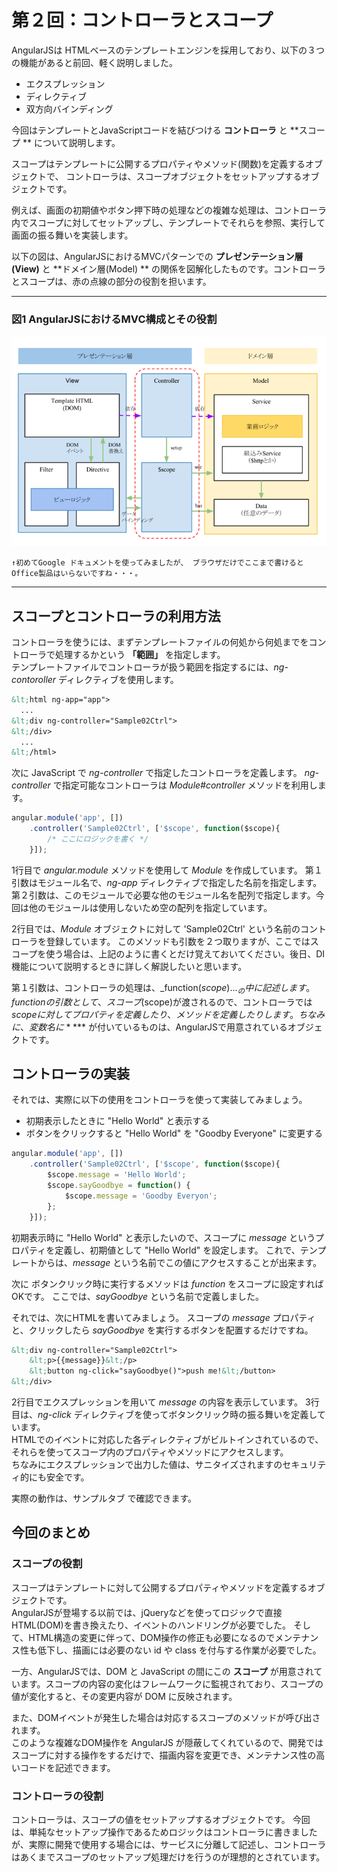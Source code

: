 # 第２回：コントローラとスコープ

AngularJSは HTMLベースのテンプレートエンジンを採用しており、以下の３つの機能があると前回、軽く説明しました。

* エクスプレッション
* ディレクティブ
* 双方向バインディング	

今回はテンプレートとJavaScriptコードを結びつける **コントローラ** と **スコープ ** について説明します。

スコープはテンプレートに公開するプロパティやメソッド(関数)を定義するオブジェクトで、
コントローラは、スコープオブジェクトをセットアップするオブジェクトです。

例えば、画面の初期値やボタン押下時の処理などの複雑な処理は、コントローラ内でスコープに対してセットアップし、テンプレートでそれらを参照、実行して画面の振る舞いを実装します。

以下の図は、AngularJSにおけるMVCパターンでの **プレゼンテーション層(View)** と **ドメイン層(Model) ** の関係を図解化したものです。コントローラとスコープは、赤の点線の部分の役割を担います。

----

### 図1 AngularJSにおけるMVC構成とその役割

![AngularJSにおけるMVC構成とその役割](./images/sample02_1.png)

`↑初めてGoogle ドキュメントを使ってみましたが、
ブラウザだけでここまで書けるとOffice製品はいらないですね・・・。`

----


## スコープとコントローラの利用方法

コントローラを使うには、まずテンプレートファイルの何処から何処までをコントローラで処理するかという **「範囲」** を指定します。  
テンプレートファイルでコントローラが扱う範囲を指定するには、_ng-contoroller_ ディレクティブを使用します。	

```html
&lt;html ng-app="app">
  ...
&lt;div ng-controller="Sample02Ctrl">
&lt;/div>
  ...
&lt;/html>
```

次に JavaScript で _ng-controller_ で指定したコントローラを定義します。
_ng-controller_ で指定可能なコントローラは _Module#controller_ メソッドを利用します。

```js
angular.module('app', [])
    .controller('Sample02Ctrl', ['$scope', function($scope){
        /* ここにロジックを書く */
    }]);
```

1行目で _angular.module_ メソッドを使用して _Module_ を作成しています。
第１引数はモジュール名で、_ng-app_ ディレクティブで指定した名前を指定します。
第２引数は、このモジュールで必要な他のモジュール名を配列で指定します。今回は他のモジュールは使用しないため空の配列を指定しています。

2行目では、_Module_ オブジェクトに対して 'Sample02Ctrl' という名前のコントローラを登録しています。
このメソッドも引数を２つ取りますが、ここではスコープを使う場合は、上記のように書くとだけ覚えておいてください。後日、DI機能について説明するときに詳しく解説したいと思います。

第１引数は、コントローラの処理は、_function($scope) { ... }_ の中に記述します。  
functionの引数として、スコープ($scope)が渡されるので、コントローラでは $scope に対してプロパティを定義したり、メソッドを定義したりします。
ちなみに、変数名に **$** が付いているものは、AngularJSで用意されているオブジェクトです。

## コントローラの実装

それでは、実際に以下の使用をコントローラを使って実装してみましょう。

* 初期表示したときに "Hello World" と表示する
* ボタンをクリックすると "Hello World" を "Goodby Everyone" に変更する

```js
angular.module('app', [])
    .controller('Sample02Ctrl', ['$scope', function($scope){
        $scope.message = 'Hello World';
        $scope.sayGoodbye = function() {
            $scope.message = 'Goodby Everyon';
        };
    }]);
```

初期表示時に "Hello World" と表示したいので、スコープに _message_ というプロパティを定義し、初期値として "Hello World" を設定します。
これで、テンプレートからは、_message_ という名前でこの値にアクセスすることが出来ます。

次に ボタンクリック時に実行するメソッドは _function_ をスコープに設定すればOKです。
ここでは、_sayGoodbye_ という名前で定義しました。

それでは、次にHTMLを書いてみましょう。
スコープの _message_ プロパティと、クリックしたら _sayGoodbye_ を実行するボタンを配置するだけですね。

```html
&lt;div ng-controller="Sample02Ctrl">
    &lt;p>{{message}}&lt;/p>
    &lt;button ng-click="sayGoodbye()">push me!&lt;/button>
&lt;/div>
```

2行目でエクスプレッションを用いて _message_ の内容を表示しています。
3行目は、_ng-click_ ディレクティブを使ってボタンクリック時の振る舞いを定義しています。  
HTMLでのイベントに対応した各ディレクティブがビルトインされているので、それらを使ってスコープ内のプロパティやメソッドにアクセスします。  
ちなみにエクスプレッションで出力した値は、サニタイズされますのセキュリティ的にも安全です。

実際の動作は、サンプルタブ で確認できます。

## 今回のまとめ

### スコープの役割

スコープはテンプレートに対して公開するプロパティやメソッドを定義するオブジェクトです。  
AngularJSが登場する以前では、jQueryなどを使ってロジックで直接HTML(DOM)を書き換えたり、イベントのハンドリングが必要でした。
そして、HTML構造の変更に伴って、DOM操作の修正も必要になるのでメンテナンス性も低下し、描画には必要のない id や class を付与する作業が必要でした。

一方、AngularJSでは、DOM と JavaScript の間にこの **スコープ** が用意されています。スコープの内容の変化はフレームワークに監視されており、スコープの値が変化すると、その変更内容が DOM に反映されます。

また、DOMイベントが発生した場合は対応するスコープのメソッドが呼び出されます。  
このような複雑なDOM操作を AngularJS が隠蔽してくれているので、開発ではスコープに対する操作をするだけで、描画内容を変更でき、メンテナンス性の高いコードを記述できます。

### コントローラの役割

コントローラは、スコープの値をセットアップするオブジェクトです。
今回は、単純なセットアップ操作であるためロジックはコントローラに書きましたが、実際に開発で使用する場合には、サービスに分離して記述し、コントローラはあくまでスコープのセットアップ処理だけを行うのが理想的とされています。











